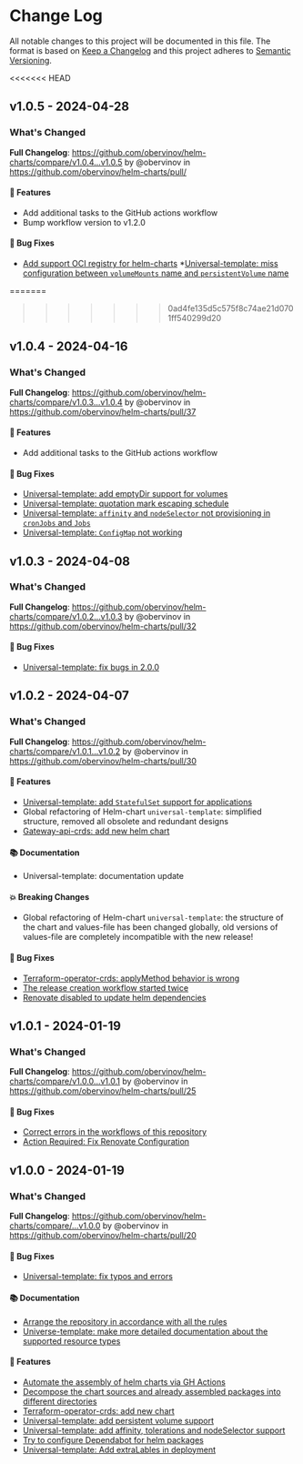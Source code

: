 # Change Log
All notable changes to this project will be documented in this file.
The format is based on [Keep a Changelog](http://keepachangelog.com/) and this project adheres to [Semantic Versioning](http://semver.org/).


<<<<<<< HEAD
## v1.0.5 - 2024-04-28
### What's Changed
**Full Changelog**: https://github.com/obervinov/helm-charts/compare/v1.0.4...v1.0.5 by @obervinov in https://github.com/obervinov/helm-charts/pull/
#### 🚀 Features
* Add additional tasks to the GitHub actions workflow
* Bump workflow version to v1.2.0
#### 🐛 Bug Fixes
* [Add support OCI registry for helm-charts](https://github.com/obervinov/helm-charts/issues/21)
*[Universal-template: miss configuration between `volumeMounts` name and `persistentVolume` name](https://github.com/obervinov/helm-charts/issues/39)


=======
>>>>>>> 0ad4fe135d5c575f8c74ae21d0701ff540299d20
## v1.0.4 - 2024-04-16
### What's Changed
**Full Changelog**: https://github.com/obervinov/helm-charts/compare/v1.0.3...v1.0.4 by @obervinov in https://github.com/obervinov/helm-charts/pull/37
#### 🚀 Features
* Add additional tasks to the GitHub actions workflow
#### 🐛 Bug Fixes
* [Universal-template: add emptyDir support for volumes](https://github.com/obervinov/helm-charts/issues/33)
* [Universal-template: quotation mark escaping schedule](https://github.com/obervinov/helm-charts/issues/34)
* [Universal-template: `affinity` and `nodeSelector` not provisioning in `cronJobs` and `Jobs`](https://github.com/obervinov/helm-charts/issues/35)
* [Universal-template: `ConfigMap` not working](https://github.com/obervinov/helm-charts/issues/36)


## v1.0.3 - 2024-04-08
### What's Changed
**Full Changelog**: https://github.com/obervinov/helm-charts/compare/v1.0.2...v1.0.3 by @obervinov in https://github.com/obervinov/helm-charts/pull/32
#### 🐛 Bug Fixes
* [Universal-template: fix bugs in 2.0.0](https://github.com/obervinov/helm-charts/issues/31)


## v1.0.2 - 2024-04-07
### What's Changed
**Full Changelog**: https://github.com/obervinov/helm-charts/compare/v1.0.1...v1.0.2 by @obervinov in https://github.com/obervinov/helm-charts/pull/30
#### 🚀 Features
* [Universal-template: add `StatefulSet` support for applications](https://github.com/obervinov/helm-charts/issues/29)
* Global refactoring of Helm-chart `universal-template`: simplified structure, removed all obsolete and redundant designs
* [Gateway-api-crds: add new helm chart](https://github.com/obervinov/helm-charts/issues/19)
#### 📚 Documentation
* Universal-template: documentation update
#### 💥 Breaking Changes
* Global refactoring of Helm-chart `universal-template`: the structure of the chart and values-file has been changed globally, old versions of values-file are completely incompatible with the new release!
#### 🐛 Bug Fixes
* [Terraform-operator-crds: applyMethod behavior is wrong](https://github.com/obervinov/helm-charts/issues/27)
* [The release creation workflow started twice](https://github.com/obervinov/helm-charts/issues/26)
* [Renovate disabled to update helm dependencies](https://github.com/obervinov/helm-charts/issues/23)


## v1.0.1 - 2024-01-19
### What's Changed
**Full Changelog**: https://github.com/obervinov/helm-charts/compare/v1.0.0...v1.0.1 by @obervinov in https://github.com/obervinov/helm-charts/pull/25
#### 🐛 Bug Fixes
* [Correct errors in the workflows of this repository](https://github.com/obervinov/helm-charts/issues/24)
* [Action Required: Fix Renovate Configuration](https://github.com/obervinov/helm-charts/issues/23)


## v1.0.0 - 2024-01-19
### What's Changed
**Full Changelog**: https://github.com/obervinov/helm-charts/compare/...v1.0.0 by @obervinov in https://github.com/obervinov/helm-charts/pull/20
#### 🐛 Bug Fixes
* [Universal-template: fix typos and errors](https://github.com/obervinov/helm-charts/issues/15)
#### 📚 Documentation
* [Arrange the repository in accordance with all the rules](https://github.com/obervinov/helm-charts/issues/12)
* [Universe-template: make more detailed documentation about the supported resource types](https://github.com/obervinov/helm-charts/issues/11)
#### 🚀 Features
* [Automate the assembly of helm charts via GH Actions](https://github.com/obervinov/helm-charts/issues/14)
* [Decompose the chart sources and already assembled packages into different directories](https://github.com/obervinov/helm-charts/issues/13)
* [Terraform-operator-crds: add new chart](https://github.com/obervinov/helm-charts/issues/10)
* [Universal-template: add persistent volume support](https://github.com/obervinov/helm-charts/issues/16)
* [Universal-template: add affinity, tolerations and nodeSelector support](https://github.com/obervinov/helm-charts/issues/17)
* [Try to configure Dependabot for helm packages](https://github.com/obervinov/helm-charts/issues/18)
* [Universal-template: Add extraLables in deployment](https://github.com/obervinov/helm-charts/issues/22)
